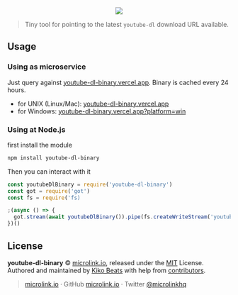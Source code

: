 <div align="center">
  <img src="https://cdn.microlink.io/logo/banner.png"">
</div>

> Tiny tool for pointing to the latest `youtube-dl` download URL available.

## Usage

### Using as microservice

Just query against [youtube-dl-binary.vercel.app](https://youtube-dl-binary.vercel.app). Binary is cached every 24 hours.

* for UNIX (Linux/Mac): [youtube-dl-binary.vercel.app](https://youtube-dl-binary.vercel.app)
* for Windows: [youtube-dl-binary.vercel.app?platform=win](https://youtube-dl-binary.vercel.app?platform=win)

### Using at Node.js

first install the module

```bash
npm install youtube-dl-binary
```

Then you can interact with it

```js
const youtubeDlBinary = require('youtube-dl-binary')
const got = require('got')
const fs = require('fs)

;(async () => {
  got.stream(await youtubeDlBinary()).pipe(fs.createWriteStream('youtube-dl'))
})()
```

## License

**youtube-dl-binary** © [microlink.io](https://microlink.io), released under the [MIT](https://github.com/microlinkhq/youtube-dl-binary/blob/master/LICENSE.md) License.<br>
Authored and maintained by [Kiko Beats](https://kikobeats.com) with help from [contributors](https://github.com/microlinkhq/youtube-dl-binary/contributors).

> [microlink.io](https://microlink.io) · GitHub [microlink.io](https://github.com/microlinkhq) · Twitter [@microlinkhq](https://twitter.com/microlinkhq)
